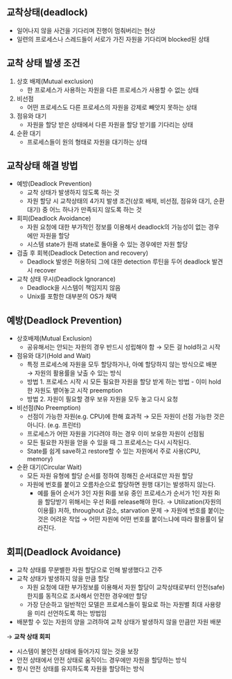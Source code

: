 ## 교착상태(deadlock)

- 일어나지 않을 사건을 기다리며 진행이 멈춰버리는 현상
- 일련의 프로세스나 스레드들이 서로가 가진 자원을 기다리며 blocked된 상태

## 교착 상태 발생 조건
1. 상호 배제(Mutual exclusion)
    - 한 프로세스가 사용하는 자원을 다른 프로세스가 사용할 수 없는 상태
2. 비선점
    - 어떤 프로세스도 다른 프로세스의 자원을 강제로 빼앗지 못하는 상태
3. 점유와 대기
    - 자원을 할당 받은 상태에서 다른 자원을 할당 받기를 기다리는 상태
4. 순환 대기
    - 프로세스들이 원의 형태로 자원을 대기하는 상태

## 교착상태 해결 방법

- 예방(Deadlock Prevention)
    - 교착 상태가 발생하지 않도록 하는 것
    - 자원 할당 시 교착상태의 4가지 발생 조건(상호 배제, 비선점, 점유와 대기, 순환 대기) 중 어느 하나가 만족되지 않도록 하는 것
- 회피(Deadlock Avoidance)
    - 자원 요청에 대한 부가적인 정보를 이용해서 deadlock의 가능성이 없는 경우에만 자원을 할당
    - 시스템 state가 원래 state로 돌아올 수 있는 경우에만 자원 할당
- 검출 후 회복(Deadlock Detection and recovery)
    - Deadlock 발생은 허용하되 그에 대한 detection 루틴을 두어 deadlock 발견 시 recover
- 교착 상태 무시(Deadlock Ignorance)
    - Deadlock을 시스템이 책임지지 않음
    - Unix를 포함한 대부분의 OS가 채택

## 예방(Deadlock Prevention)
- 상호배제(Mutual Exclusion)
    - 공유해서는 안되는 자원의 경우 반드시 성립해야 함 → 모든 걸 hold하고 시작
- 점유와 대기(Hold and Wait)
    - 특정 프로세스에 자원을 모두 할당하거나, 아예 할당하지 않는 방식으로 배분    
    → 자원의 활용률을 낮출 수 있는 방식
    - 방법 1.  프로세스 시작 시 모든 필요한 자원을 할당 받게 하는 방법 - 이미 hold한 자원도 뱉어놓고 시작 preemption
    - 방법 2. 자원이 필요할 경우 보유 자원을 모두 놓고 다시 요청
- 비선점(No Preemption)
    - 선점이 가능한 자원(e.g. CPU)에 한해 효과적
    → 모든 자원이 선점 가능한 것은 아니다. (e.g. 프린터)
    - 프로세스가 어떤 자원을 기다려야 하는 경우 이미 보유한 자원이 선점됨
    - 모든 필요한 자원을 얻을 수 있을 때 그 프로세스는 다시 시작된다.
    - State를 쉽게 save하고 restore할 수 있는 자원에서 주로 사용(CPU, memory)
- 순환 대기(Circular Wait)
    - 모든 자원 유형에 할당 순서를 정하여 정해진 순서대로만 자원 할당
    - 자원에 번호를 붙이고 오름차순으로 할당하면 원행 대기는 발생하지 않는다.
        - 예를 들어 순서가 3인 자원 Ri를 보유 중인 프로세스가 순서가 1인 자원 Ri을 할당받기 위해서는 우선 Ri를 release해야 한다.
    → Utilization(자원의 이용률) 저하, throughout 감소,  starvation 문제
    → 자원에 번호를 붙이는 것은 어려운 작업
    → 어떤 자원에 어떤 번호를 붙이느냐에 따라 활용률이 달라진다.

## 회피(Deadlock Avoidance)
- 교착 상태를 무분별한 자원 할당으로 인해 발생했다고 간주
- 교착 상태가 발생하지 않을 만큼 할당
    - 자원 요청에 대한 부가정보를 이용해서 자원 할당이 교착상태로부터 안전(safe)한지를 동적으로 조사해서 안전한 경우에만 할당
    - 가장 단순하고 일반적인 모델은 프로세스들이 필요로 하는 자원별 최대 사용량을 미리 선언하도록 하는 방법임
- 배분할 수 있는 자원의 양을 고려하여 교착 상태가 발생하지 않을 만큼만 자원 배분

→ **교착 상태 회피**
- 시스템이 불안전 상태에 들어가지 않는 것을 보장
- 안전 상태에서 안전 상태로 움직이느 경우에만 자원을 할당하는 방식
- 항시 안전 상태를 유지하도록 자원을 할당하는 방식